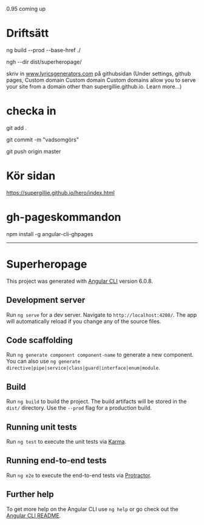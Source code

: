0.95 coming up

# Driftsätt
ng build --prod --base-href ./

ngh --dir dist/superheropage/

skriv in www.lyricsgenerators.com på githubsidan
(Under settings, github pages, Custom domain
 Custom domain
Custom domains allow you to serve your site from a domain other than supergillie.github.io. Learn more...)

# checka in
git add .

git commit -m "vadsomgörs"

git push origin master

# Kör sidan
https://supergillie.github.io/hero/index.html

# gh-pageskommandon
npm install -g angular-cli-ghpages

----------------

# Superheropage

This project was generated with [Angular CLI](https://github.com/angular/angular-cli) version 6.0.8.

## Development server

Run `ng serve` for a dev server. Navigate to `http://localhost:4200/`. The app will automatically reload if you change any of the source files.

## Code scaffolding

Run `ng generate component component-name` to generate a new component. You can also use `ng generate directive|pipe|service|class|guard|interface|enum|module`.

## Build

Run `ng build` to build the project. The build artifacts will be stored in the `dist/` directory. Use the `--prod` flag for a production build.

## Running unit tests

Run `ng test` to execute the unit tests via [Karma](https://karma-runner.github.io).

## Running end-to-end tests

Run `ng e2e` to execute the end-to-end tests via [Protractor](http://www.protractortest.org/).

## Further help

To get more help on the Angular CLI use `ng help` or go check out the [Angular CLI README](https://github.com/angular/angular-cli/blob/master/README.md).
